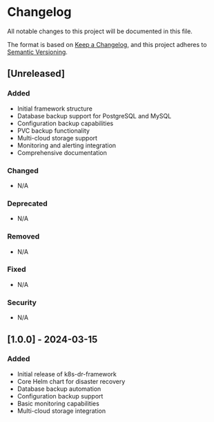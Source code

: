 # Changelog

All notable changes to this project will be documented in this file.

The format is based on [Keep a Changelog](https://keepachangelog.com/en/1.0.0/),
and this project adheres to [Semantic Versioning](https://semver.org/spec/v2.0.0.html).

## [Unreleased]

### Added
- Initial framework structure
- Database backup support for PostgreSQL and MySQL
- Configuration backup capabilities
- PVC backup functionality
- Multi-cloud storage support
- Monitoring and alerting integration
- Comprehensive documentation

### Changed
- N/A

### Deprecated
- N/A

### Removed
- N/A

### Fixed
- N/A

### Security
- N/A

## [1.0.0] - 2024-03-15

### Added
- Initial release of k8s-dr-framework
- Core Helm chart for disaster recovery
- Database backup automation
- Configuration backup support
- Basic monitoring capabilities
- Multi-cloud storage integration
